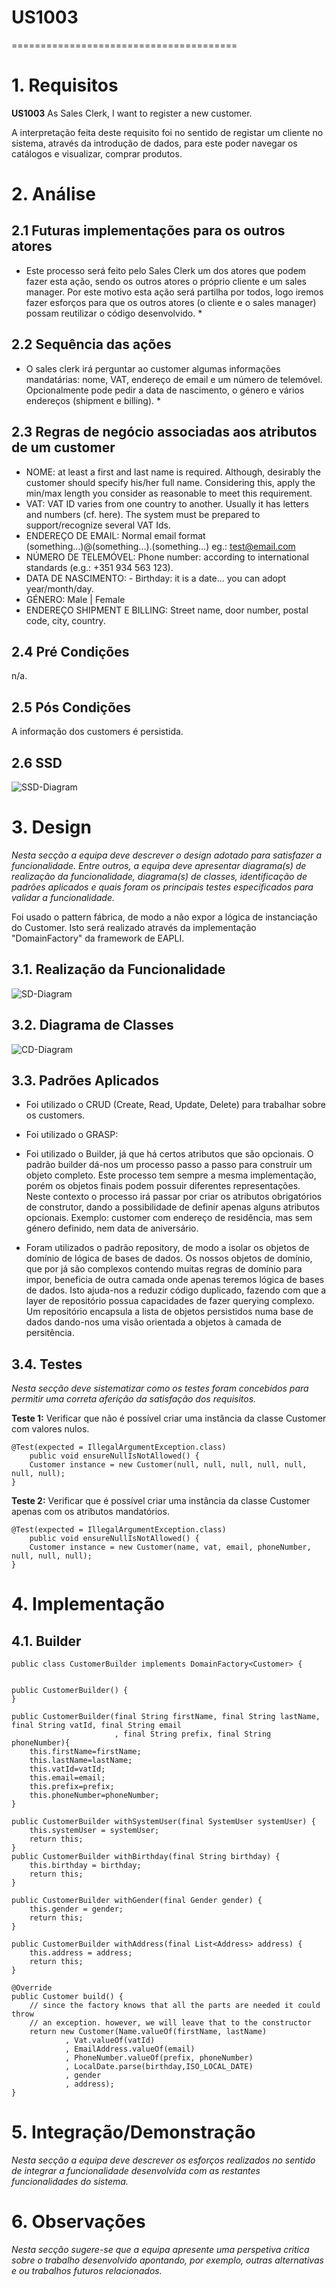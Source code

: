 # US1003
=======================================


# 1. Requisitos

**US1003** As Sales Clerk, I want to register a new customer.

A interpretação feita deste requisito foi no sentido de registar um cliente no sistema, através da introdução de dados, para este poder navegar os catálogos
e visualizar, comprar produtos. 

# 2. Análise

## 2.1 Futuras implementações para os outros atores

* Este processo será feito pelo Sales Clerk um dos atores que podem fazer esta ação, sendo os outros 
atores o próprio cliente e um sales manager. Por este motivo esta ação será partilha por todos, logo iremos fazer esforços para que os
outros atores (o cliente e o sales manager) possam reutilizar o código desenvolvido. *

## 2.2 Sequência das ações

* O sales clerk irá perguntar ao customer algumas informações mandatárias: nome, VAT, endereço de email e um número de telemóvel. Opcionalmente pode pedir a data de nascimento,
o género e vários endereços (shipment e billing). *

## 2.3 Regras de negócio associadas aos atributos de um customer

* NOME: at least a first and last name is required. Although, desirably the customer should specify his/her full name. Considering this, apply the min/max length you consider as reasonable to meet this requirement.
* VAT: VAT ID varies from one country to another. Usually it has letters and numbers (cf. here). The system must be prepared to support/recognize several VAT Ids.
* ENDEREÇO DE EMAIL: Normal email format (something...)@(something...).(something...) eg.: test@email.com
* NÚMERO DE TELEMÓVEL:  Phone number: according to international standards (e.g.: +351 934 563 123).
* DATA DE NASCIMENTO: - Birthday: it is a date... you can adopt year/month/day.
* GÉNERO: Male | Female
* ENDEREÇO SHIPMENT E BILLING: Street name, door number, postal code, city, country.

## 2.4 Pré Condições

n/a.

## 2.5 Pós Condições

A informação dos customers é persistida.

## 2.6 SSD

![SSD-Diagram](Diagramas/SSD.svg/)

# 3. Design

*Nesta secção a equipa deve descrever o design adotado para satisfazer a funcionalidade. Entre outros, a equipa deve apresentar diagrama(s) de realização da funcionalidade, diagrama(s) de classes, identificação de padrões aplicados e quais foram os principais testes especificados para validar a funcionalidade.*

Foi usado o pattern fábrica, de modo a não expor a lógica de instanciação do Customer. Isto será realizado através da implementação "DomainFactory" da framework de EAPLI.


## 3.1. Realização da Funcionalidade

![SD-Diagram](Diagramas/SD.svg/)

## 3.2. Diagrama de Classes

![CD-Diagram](Diagramas/CD.svg/)

## 3.3. Padrões Aplicados

* Foi utilizado o CRUD (Create, Read, Update, Delete) para trabalhar sobre os customers.

* Foi utilizado o GRASP:

* Foi utilizado o Builder, já que há certos atributos que são opcionais. O padrão builder dá-nos um processo passo a passo
para construir um objeto completo. Este processo tem sempre a mesma implementação, porém os objetos finais podem possuir
diferentes representações. Neste contexto o processo irá passar por criar os atributos obrigatórios de construtor, dando
a possibilidade de definir apenas alguns atributos opcionais. Exemplo: customer com endereço de residência, mas sem género
definido, nem data de aniversário.


* Foram utilizados o padrão repository, de modo a isolar os objetos de domínio de lógica de bases de dados. Os nossos objetos
de domínio, que por já são complexos contendo muitas regras de domínio para impor, beneficia de outra camada onde apenas
teremos lógica de bases de dados. Isto ajuda-nos a reduzir código duplicado, fazendo com que a layer de repositório 
possua capacidades de fazer querying complexo. Um repositório encapsula a lista de objetos persistidos numa base de dados
dando-nos uma visão orientada a objetos à camada de persitência. 


## 3.4. Testes 
*Nesta secção deve sistematizar como os testes foram concebidos para permitir uma correta aferição da satisfação dos requisitos.*

**Teste 1:** Verificar que não é possível criar uma instância da classe Customer com valores nulos.

	@Test(expected = IllegalArgumentException.class)
		public void ensureNullIsNotAllowed() {
		Customer instance = new Customer(null, null, null, null, null, null, null);
	}

**Teste 2:** Verificar que é possível criar uma instância da classe Customer apenas com os atributos mandatórios.

	@Test(expected = IllegalArgumentException.class)
		public void ensureNullIsNotAllowed() {
		Customer instance = new Customer(name, vat, email, phoneNumber, null, null, null);
	}

# 4. Implementação

## 4.1. Builder

    public class CustomerBuilder implements DomainFactory<Customer> {

 
    public CustomerBuilder() {
    }

    public CustomerBuilder(final String firstName, final String lastName, final String vatId, final String email
                           , final String prefix, final String phoneNumber){
        this.firstName=firstName;
        this.lastName=lastName;
        this.vatId=vatId;
        this.email=email;
        this.prefix=prefix;
        this.phoneNumber=phoneNumber;
    }

    public CustomerBuilder withSystemUser(final SystemUser systemUser) {
        this.systemUser = systemUser;
        return this;
    }
    public CustomerBuilder withBirthday(final String birthday) {
        this.birthday = birthday;
        return this;
    }

    public CustomerBuilder withGender(final Gender gender) {
        this.gender = gender;
        return this;
    }

    public CustomerBuilder withAddress(final List<Address> address) {
        this.address = address;
        return this;
    }

    @Override
    public Customer build() {
        // since the factory knows that all the parts are needed it could throw
        // an exception. however, we will leave that to the constructor
        return new Customer(Name.valueOf(firstName, lastName)
                , Vat.valueOf(vatId)
                , EmailAddress.valueOf(email)
                , PhoneNumber.valueOf(prefix, phoneNumber)
                , LocalDate.parse(birthday,ISO_LOCAL_DATE)
                , gender
                , address);
    }



# 5. Integração/Demonstração

*Nesta secção a equipa deve descrever os esforços realizados no sentido de integrar a funcionalidade desenvolvida com as restantes funcionalidades do sistema.*

# 6. Observações

*Nesta secção sugere-se que a equipa apresente uma perspetiva critica sobre o trabalho desenvolvido apontando, por exemplo, outras alternativas e ou trabalhos futuros relacionados.*



